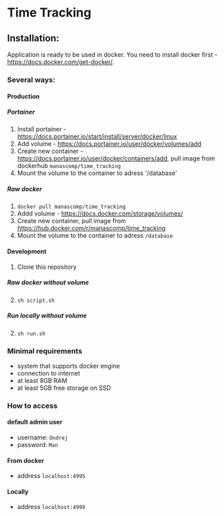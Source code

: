 # Time Tracking

## Installation:

Application is ready to be used in docker.
You need to install docker first - https://docs.docker.com/get-docker/.
### Several ways:
#### Production
##### Portainer
1. Install portainer - https://docs.portainer.io/start/install/server/docker/linux
2. Add volume - https://docs.portainer.io/user/docker/volumes/add
3. Create new container - https://docs.portainer.io/user/docker/containers/add, pull image from dockerhub `manascomp/time_tracking`
4. Mount the volume to the container to adress '/database'
##### Raw docker
1. `docker pull manascomp/time_tracking`
2. Addd volume - https://docs.docker.com/storage/volumes/
3. Create new container, pull image from https://hub.docker.com/r/manascomp/time_tracking
4. Mount the volume to the container to adress `/database`
#### Development
1. Clone this repository
##### Raw docker without volume
2. `sh script.sh`
##### Run locally without volume
2. `sh run.sh`
### Minimal requirements
- system that supports docker engine
- connection to internet
- at least 8GB RAM
- at least 5GB free storage on  SSD
### How to access
#### default admin user
- username: `Ondrej`
- password: `Man`
#### From docker
- address `localhost:4995`
#### Locally
- address `localhost:4999`

